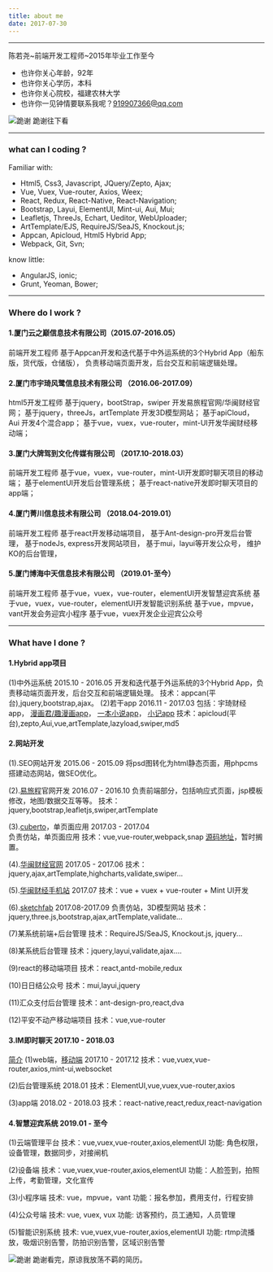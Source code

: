 ```yaml
---
title: about me
date: 2017-07-30
---
```


------

陈若尧~前端开发工程师~2015年毕业工作至今

* 也许你关心年龄，92年
* 也许你关心学历，本科
* 也许你关心院校，福建农林大学
* 也许你一见钟情要联系我呢？919907366@qq.com


![跪谢](https://raw.githubusercontent.com/cry101/Some-little-projects/master/image/1.jpg)
跪谢往下看

------
### what can I coding ?
Familiar with:
* Html5, Css3, Javascript, JQuery/Zepto, Ajax;
* Vue, Vuex, Vue-router, Axios, Weex;
* React, Redux, React-Native, React-Navigation;
* Bootstrap, Layui, ElementUI, Mint-ui, Aui, Mui;
* Leafletjs, ThreeJs, Echart, Ueditor, WebUploader;
* ArtTemplate/EJS, RequireJS/SeaJS, Knockout.js;
* Appcan, Apicloud, Html5 Hybrid App;
* Webpack, Git, Svn;

know little:
* AngularJS, ionic;
* Grunt, Yeoman, Bower;

------
### Where do I work ?
#### 1.厦门云之巅信息技术有限公司（2015.07-2016.05）
前端开发工程师
基于Appcan开发和迭代基于中外运系统的3个Hybrid App（船东版，货代版，仓储版），
负责移动端页面开发，后台交互和前端逻辑处理。

#### 2.厦门市宇琦风鹭信息技术有限公司 （2016.06-2017.09） 
html5开发工程师
基于jquery，bootStrap，swiper 开发易旅程官网/华闽财经官网；
基于jquery，threeJs，artTemplate 开发3D模型网站；
基于apiCloud，Aui 开发4个混合app；
基于vue，vuex，vue-router，mint-UI开发华闽财经移动端；

#### 3.厦门大牌驾到文化传媒有限公司 （2017.10-2018.03）
前端开发工程师
基于vue，vuex，vue-router，mint-UI开发即时聊天项目的移动端；
基于elementUI开发后台管理系统；
基于react-native开发即时聊天项目的app端；

#### 4.厦门菁川信息技术有限公司 （2018.04-2019.01）
前端开发工程师
基于react开发移动端项目，
基于Ant-design-pro开发后台管理，
基于nodeJs, express开发网站项目，
基于mui，layui等开发公众号，
维护KO的后台管理，

#### 5.厦门博海中天信息技术有限公司 （2019.01-至今）
前端开发工程师
基于vue，vuex，vue-router，elementUI开发智慧迎宾系统
基于vue，vuex，vue-router，elementUI开发智能识别系统
基于vue，mpvue，vant开发会务迎宾小程序
基于vue，vuex开发企业迎宾公众号



------
### What have I done ?

#### 1.Hybrid app项目  
(1)中外运系统 2015.10 - 2016.05
开发和迭代基于外运系统的3个Hybrid App，负责移动端页面开发，后台交互和前端逻辑处理。
技术：appcan(平台),jquery,bootstrap,ajax。
(2)若干app 2016.11 - 2017.03
包括：宇琦财经app，
[漫画君/趣漫画app](https://cry101.github.io/2017/02/14/pro-comic/)，
[一本小说app](https://cry101.github.io/2017/02/11/pro-novel/)，
[小记app](https://cry101.github.io/2017/03/15/pro-note/)
技术：apicloud(平台),zepto,Aui,vue,artTemplate,lazyload,swiper,md5


#### 2.网站开发
(1).SEO网站开发 2015.06 - 2015.09
将psd图转化为html静态页面，用phpcms搭建动态网站，做SEO优化。

(2).[易旅程](http://www.91elc.com/)官网开发  2016.07 - 2016.10
负责前端部分，包括响应式页面，jsp模板修改，地图/数据交互等等。
技术：jquery,bootstrap,leafletjs,swiper,artTemplate

(3).[cuberto](http://cuberto.91elc.com)，单页面应用 2017.03 - 2017.04  
负责仿站，单页面应用
技术：vue,vue-router,webpack,snap
[源码地址](https://github.com/cry101/vue-cuberto)，暂时搁置。

(4).[华闽财经官网](http://www.hmcjzx.com) 2017.05 - 2017.06
技术：jquery,ajax,artTemplate,highcharts,validate,swiper...

(5).[华闽财经手机站](http://test.m.hmcjzx.com/) 2017.07
技术：vue + vuex + vue-router + Mint UI开发

(6).[sketchfab](http://3d.91elc.com/) 2017.08-2017.09
负责仿站，3D模型网站
技术：jquery,three.js,bootstrap,ajax,artTemplate,validate...

(7)某系统前端+后台管理
技术：RequireJS/SeaJS, Knockout.js, jquery...

(8)某系统后台管理
技术：jquery,layui,validate,ajax....

(9)react的移动端项目
技术：react,antd-mobile,redux

(10)日日结公众号
技术：mui,layui,jquery

(11)汇众支付后台管理
技术：ant-design-pro,react,dva

(12)平安不动产移动端项目
技术：vue,vue-router



#### 3.IM即时聊天 2017.10 - 2018.03
[简介](https://cry101.github.io/2018/03/19/pro-im/)
(1)web端，[移动端](http://120.78.155.16:8080/) 2017.10 - 2017.12
技术：vue,vuex,vue-router,axios,mint-ui,websocket

(2)后台管理系统 2018.01
技术：ElementUI,vue,vuex,vue-router,axios

(3)app端 2018.02 - 2018.03
技术：react-native,react,redux,react-navigation

#### 4.智慧迎宾系统 2019.01 - 至今
(1)云端管理平台
技术：vue,vuex,vue-router,axios,elementUI
功能: 角色权限，设备管理，数据同步，对接闸机

(2)设备端
技术：vue,vuex,vue-router,axios,elementUI
功能：人脸签到，拍照上传，考勤管理，文化宣传

(3)小程序端
技术: vue，mpvue，vant
功能：报名参加，费用支付，行程安排

(4)公众号端
技术: vue, vuex, vux
功能: 访客预约，员工通知，人员管理

(5)智能识别系统
技术: vue,vuex,vue-router,axios,elementUI
功能: rtmp流播放，吸烟识别告警，防拍识别告警，区域识别告警

![跪谢](https://raw.githubusercontent.com/cry101/Some-little-projects/master/image/1.jpg)
跪谢看完，原谅我放荡不羁的简历。